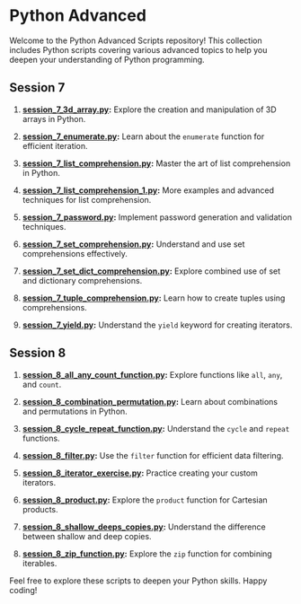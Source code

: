 # Python Advanced 

Welcome to the Python Advanced Scripts repository! This collection includes Python scripts covering various advanced topics to help you deepen your understanding of Python programming.

## Session 7 

1. **[session_7_3d_array.py](./session_7_3d_array.py):**
   Explore the creation and manipulation of 3D arrays in Python.

2. **[session_7_enumerate.py](./session_7_enumerate.py):**
   Learn about the `enumerate` function for efficient iteration.

3. **[session_7_list_comprehension.py](./session_7_list_comprehension.py):**
   Master the art of list comprehension in Python.

4. **[session_7_list_comprehension_1.py](./session_7_list_comprehension_1.py):**
   More examples and advanced techniques for list comprehension.

5. **[session_7_password.py](./session_7_password.py):**
   Implement password generation and validation techniques.

6. **[session_7_set_comprehension.py](./session_7_set_comprehension.py):**
   Understand and use set comprehensions effectively.

7. **[session_7_set_dict_comprehension.py](./session_7_set_dict_comprehension.py):**
   Explore combined use of set and dictionary comprehensions.

8. **[session_7_tuple_comprehension.py](./session_7_tuple_comprehension.py):**
   Learn how to create tuples using comprehensions.

9. **[session_7_yield.py](./session_7_yield.py):**
   Understand the `yield` keyword for creating iterators.

## Session 8

1. **[session_8_all_any_count_function.py](./session_8_all_any_count_function.py):**
   Explore functions like `all`, `any`, and `count`.

2. **[session_8_combination_permutation.py](./session_8_combination_permutation.py):**
   Learn about combinations and permutations in Python.

3. **[session_8_cycle_repeat_function.py](./session_8_cycle_repeat_function.py):**
   Understand the `cycle` and `repeat` functions.

4. **[session_8_filter.py](./session_8_filter.py):**
   Use the `filter` function for efficient data filtering.

5. **[session_8_iterator_exercise.py](./session_8_iterator_exercise.py):**
   Practice creating your custom iterators.

6. **[session_8_product.py](./session_8_product.py):**
   Explore the `product` function for Cartesian products.

7. **[session_8_shallow_deeps_copies.py](./session_8_shallow_deeps_copies.py):**
   Understand the difference between shallow and deep copies.

8. **[session_8_zip_function.py](./session_8_zip_function.py):**
   Explore the `zip` function for combining iterables.

Feel free to explore these scripts to deepen your Python skills. Happy coding!
